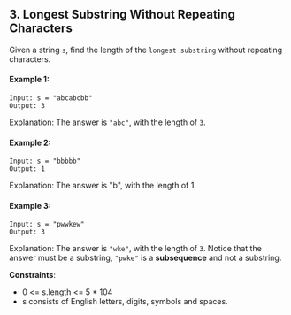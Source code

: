 ## 3. Longest Substring Without Repeating Characters

Given a string `s`, find the length of the `longest substring` without repeating characters.

#### Example 1:
```
Input: s = "abcabcbb"
Output: 3
```
Explanation: The answer is `"abc"`, with the length of `3`.

#### Example 2:
```
Input: s = "bbbbb"
Output: 1
```
Explanation: The answer is "b", with the length of 1.

#### Example 3:
```
Input: s = "pwwkew"
Output: 3
```

Explanation: The answer is `"wke"`, with the length of `3`.
Notice that the answer must be a substring, `"pwke"` is a **subsequence** and not a substring.
 

**Constraints**:

- 0 <= s.length <= 5 * 104
- s consists of English letters, digits, symbols and spaces.